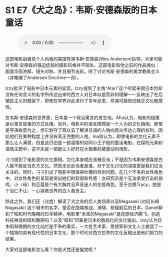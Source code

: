 # S1 E7《犬之岛》：韦斯·安德森版的日本童话

<figure>
    <figcaption></figcaption>
    <audio
        controls
        src="./audio.mp3">
            Your browser does not support the
            <code>audio</code> element.
    </audio>
</figure>

<p>这部电影由极具个人风格的美国导演韦斯·安德森(Wes Anderson)执导。大家可能对韦斯·安德森的强迫症般的摄影风格并不陌生，这部电影和他之前的作品类似：画面华丽浓郁、镜头对称、并且细节出彩。除了讨论韦斯·安德森的美学教条主义（并瞎编了Anderson Doctrine一词）。</p>
<p>Izzy批评了电影中日本元素的呈现。Izzy提到了主角“Atari”这个听起来很日本但却没有任何含义的名字所传达出来的西方人对日本似是而非的理解——反映出了在后殖民主义的框架下，即使在学界对此进行了多年反思，导演可能依旧缺乏文化敏感性。</p>
<p>在韦斯·安德森的世界里，日本是一个政治寓言的发生地。Afra认为，电影的结尾是以寓言故事的方式处理。另外，电影中的语言障碍是一个人为的文化隔阂，即使是导演故意为之，但它剥夺了观众去了解讲日语的人物向观众传达心理的权利，因此他们在某种程度上并没有真正完整的人格。Ina则认为，即使电影的文化元素不那么让人满意，但是这仍旧是一部温情的如同小王子般的童话电影。在探险元素和温情主题中，这不失是一部能让人好好在大银幕前被感动的电影。</p>
<p>刁刁提到了电影里的文化挪用。文化本身就应该被反刍；不是因为韦斯安德森是白人就不能反刍东方文化。然而无论反刍者是谁，对于文化讨论的深度更是我们应当关注的。同时，刁刁引出了电影中很值得吐槽的性别问题，在几个不多的女性角色中，对女性角色的呈现是突出她们的软弱和性感：女研究员是个无法承受打击的弱鸡，小（母）狗豆蔻是个有大胸并且声音迷人的花瓶角色。至于交换Tracy，她是个当仁不让，一心拯救世界的白人救世主。</p>
<p>除此之外，我们还（过度）解读了犬之岛的后人类场景以及Megasaki (对应长崎Nagasaki) 这个城市的名字，是否在隐喻核战、海啸、核辐射后的日本。Daniel聊到了昭和时代晚期的日本精神，电影里“未来的Magasaki”是还原经济腾飞、创造科技神话的昭和晚期吗？以及“昭和”印象是日本的商品化的文化输出。Izzy认为日本昭和晚期的文化灿烂是不争的事实，一大批艺术家、思想家和文化人士塑造了一个独特的具有现代性的日本文化，那个时代对西方世界的文化反输出是他们努力的结果。</p>
<p>大家对这部电影怎么看？你是犬党还是猫党呢？</p>
